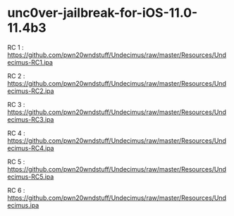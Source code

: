 # unc0ver-jailbreak-for-iOS-11.0-11.4b3

RC 1 :
https://github.com/pwn20wndstuff/Undecimus/raw/master/Resources/Undecimus-RC1.ipa

RC 2 :
https://github.com/pwn20wndstuff/Undecimus/raw/master/Resources/Undecimus-RC2.ipa

RC 3 :
https://github.com/pwn20wndstuff/Undecimus/raw/master/Resources/Undecimus-RC3.ipa

RC 4 :
https://github.com/pwn20wndstuff/Undecimus/raw/master/Resources/Undecimus-RC4.ipa

RC 5 :
https://github.com/pwn20wndstuff/Undecimus/raw/master/Resources/Undecimus-RC5.ipa

RC 6 : 
https://github.com/pwn20wndstuff/Undecimus/raw/master/Resources/Undecimus.ipa
